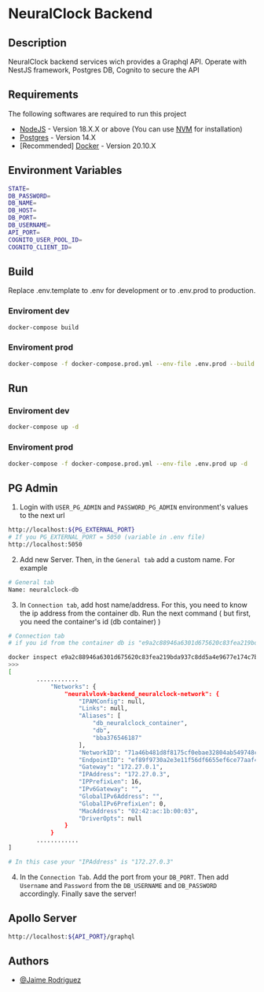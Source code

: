 # NeuralClock Backend

## Description

NeuralClock backend services wich provides a Graphql API. Operate with NestJS framework, Postgres DB, Cognito to secure the API

## Requirements

The following softwares are required to run this project

- [NodeJS](https://nestjs.com/) - Version 18.X.X or above (You can use [NVM](https://github.com/nvm-sh/nvm) for installation)
- [Postgres](https://www.postgresql.org/) - Version 14.X
- [Recommended] [Docker](https://www.docker.com/) - Version 20.10.X

## Environment Variables

```bash
STATE=
DB_PASSWORD=
DB_NAME=
DB_HOST=
DB_PORT=
DB_USERNAME=
API_PORT=
COGNITO_USER_POOL_ID=
COGNITO_CLIENT_ID=
```

## Build

Replace .env.template to .env for development or to .env.prod to production.

### Enviroment dev

```bash
docker-compose build
```

### Enviroment prod

```bash
docker-compose -f docker-compose.prod.yml --env-file .env.prod --build
```

## Run

### Enviroment dev

```bash
docker-compose up -d
```

### Enviroment prod

```bash
docker-compose -f docker-compose.prod.yml --env-file .env.prod up -d
```

## PG Admin

1. Login with `USER_PG_ADMIN` and `PASSWORD_PG_ADMIN` environment's values to the next url

```bash
http://localhost:${PG_EXTERNAL_PORT}
# If you PG_EXTERNAL_PORT = 5050 (variable in .env file)
http://localhost:5050
```

2. Add new Server. Then, in the `General tab` add a custom name. For example

```bash
# General tab
Name: neuralclock-db
```

3. In `Connection tab`, add host name/address. For this, you need to know the ip address from the container db. Run the next command ( but first, you need the container's id (db container) )

```bash
# Connection tab
# if you id from the container db is "e9a2c88946a6301d675620c83fea219bda937c8dd5a4e9677e174c7b71d9960f" run

docker inspect e9a2c88946a6301d675620c83fea219bda937c8dd5a4e9677e174c7b71d9960f
>>>
[
        ............
            "Networks": {
                "neuralvlovk-backend_neuralclock-network": {
                    "IPAMConfig": null,
                    "Links": null,
                    "Aliases": [
                        "db_neuralclock_container",
                        "db",
                        "bba376546187"
                    ],
                    "NetworkID": "71a46b481d8f8175cf0ebae32804ab549748c04353d2032222e912aa77dcf684",
                    "EndpointID": "ef89f9730a2e3e11f56df6655ef6ce77aaf4c6e89d5a9aff7be44c8450fe1fb8",
                    "Gateway": "172.27.0.1",
                    "IPAddress": "172.27.0.3",
                    "IPPrefixLen": 16,
                    "IPv6Gateway": "",
                    "GlobalIPv6Address": "",
                    "GlobalIPv6PrefixLen": 0,
                    "MacAddress": "02:42:ac:1b:00:03",
                    "DriverOpts": null
                }
            }
        ............
]

# In this case your "IPAddress" is "172.27.0.3"
```

4. In the `Connection Tab`. Add the port from your `DB_PORT`. Then add `Username` and `Password` from the `DB_USERNAME` and `DB_PASSWORD` accordingly. Finally save the server!

## Apollo Server

```bash
http://localhost:${API_PORT}/graphql
```

## Authors

- [@Jaime Rodriguez](https://github.com/jaimeRodriguezg)
